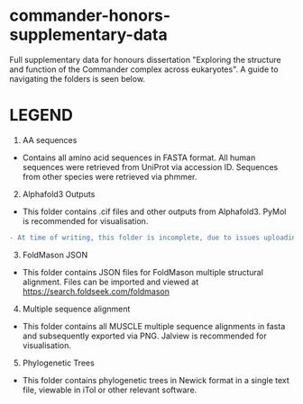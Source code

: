 # commander-honors-supplementary-data
Full supplementary data for honours dissertation "Exploring the structure and function of the Commander complex across eukaryotes".
A guide to navigating the folders is seen below. 

# LEGEND
1) AA sequences
- Contains all amino acid sequences in FASTA format. All human sequences were retrieved from UniProt via accession ID. Sequences from other species were retrieved via phmmer.

2) Alphafold3 Outputs
- This folder contains .cif files and other outputs from Alphafold3. PyMol is recommended for visualisation.
```diff
- At time of writing, this folder is incomplete, due to issues uploading larger files. This repository is currently missing AF3 outputs for CCDC22, CCDC93,  VPS35L, subcomplex and full complex.
```

3) FoldMason JSON
- This folder contains JSON files for FoldMason multiple structural alignment. Files can be imported and viewed at https://search.foldseek.com/foldmason

4) Multiple sequence alignment
- This folder contains all MUSCLE multiple sequence alignments in fasta and subsequently exported via PNG. Jalview is recommended for visualisation.

5) Phylogenetic Trees
- This folder contains phylogenetic trees in Newick format in a single text file, viewable in iTol or other relevant software. 

